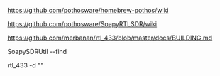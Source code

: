 https://github.com/pothosware/homebrew-pothos/wiki

https://github.com/pothosware/SoapyRTLSDR/wiki

https://github.com/merbanan/rtl_433/blob/master/docs/BUILDING.md

SoapySDRUtil --find

rtl_433 -d ""

